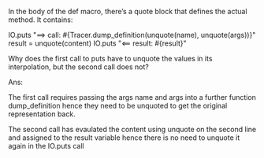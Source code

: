 In the body of the def macro, there’s a quote block that defines the actual method. It contains:

IO.puts "==> call:   #{Tracer.dump_definition(unquote(name), unquote(args))}"
result = unquote(content)
IO.puts "<== result: #{result}"


Why does the first call to puts have to unquote the values in its interpolation, but the second call does not?


Ans:

The first call requires passing the args name and args into a further function
dump_definition hence they need to be unquoted to get the original representation
back.

The second call has evaulated the content using unquote on the second line and assigned
to the result variable hence there is no need to unquote it again in the IO.puts call
